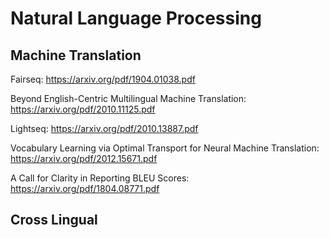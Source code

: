 # Natural Language Processing
## Machine Translation
Fairseq: https://arxiv.org/pdf/1904.01038.pdf

Beyond English-Centric Multilingual Machine Translation: https://arxiv.org/pdf/2010.11125.pdf

Lightseq: https://arxiv.org/pdf/2010.13887.pdf

Vocabulary Learning via Optimal Transport for Neural Machine Translation: 
https://arxiv.org/pdf/2012.15671.pdf

A Call for Clarity in Reporting BLEU Scores:
https://arxiv.org/pdf/1804.08771.pdf

## Cross Lingual
